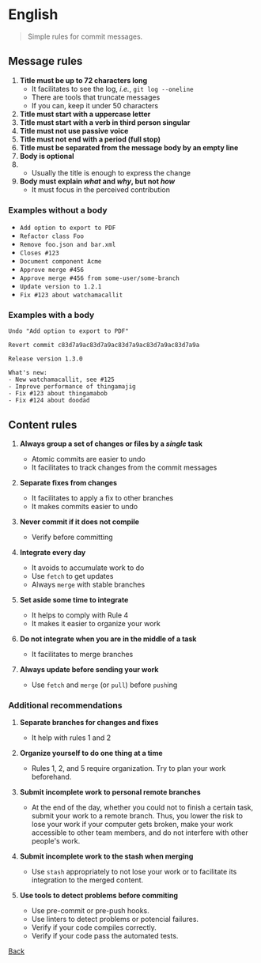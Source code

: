 # English

> Simple rules for commit messages.

## Message rules

1. **Title must be up to 72 characters long**
   - It facilitates to see the log, *i.e.*, `git log --oneline`
   - There are tools that truncate messages
   - If you can, keep it under 50 characters
2. **Title must start with a uppercase letter**
3. **Title must start with a verb in third person singular**
4. **Title must not use passive voice**
5. **Title must not end with a period (full stop)**
6. **Title must be separated from the message body by an empty line**
7. **Body is optional**
8. - Usually the title is enough to express the change
9. **Body must explain *what* and *why*, but not *how***
   - It must focus in the perceived contribution

### Examples without a body

- `Add option to export to PDF`
- `Refactor class Foo`
- `Remove foo.json and bar.xml`
- `Closes #123`
- `Document component Acme`
- `Approve merge #456`
- `Approve merge #456 from some-user/some-branch`
- `Update version to 1.2.1`
- `Fix #123 about watchamacallit`

### Examples with a body

```
Undo "Add option to export to PDF"

Revert commit c83d7a9ac83d7a9ac83d7a9ac83d7a9ac83d7a9a
```

```
Release version 1.3.0

What's new:
- New watchamacallit, see #125
- Improve performance of thingamajig
- Fix #123 about thingamabob
- Fix #124 about doodad
```

## Content rules

1. **Always group a set of changes or files by a *single* task**
   - Atomic commits are easier to undo
   - It facilitates to track changes from the commit messages

2. **Separate fixes from changes**
   - It facilitates to apply a fix to other branches
   - It makes commits easier to undo

3. **Never commit if it does not compile**
   - Verify before committing

4. **Integrate every day**
   - It avoids to accumulate work to do
   - Use `fetch` to get updates
   - Always `merge` with stable branches

5. **Set aside some time to integrate**
   - It helps to comply with Rule 4
   - It makes it easier to organize your work

6. **Do not integrate when you are in the middle of a task**
   - It facilitates to merge branches

7. **Always update before sending your work**
    - Use `fetch` and `merge` (or `pull`) before `push`ing


### Additional recommendations

1. **Separate branches for changes and fixes**
   - It help with rules 1 and 2

2. **Organize yourself to do one thing at a time**
   - Rules 1, 2, and 5 require organization. Try to plan your work beforehand.

3. **Submit incomplete work to personal remote branches**
   - At the end of the day, whether you could not to finish a certain task, submit your work to a remote branch. Thus, you lower the risk to lose your work if your computer gets broken, make your work accessible to other team members, and do not interfere with other people's work.

4. **Submit incomplete work to the stash when merging**
   - Use `stash` appropriately to not lose your work or to facilitate its integration to the merged content.

5. **Use tools to detect problems before commiting**
   - Use pre-commit or pre-push hooks.
   - Use linters to detect problems or potencial failures.
   - Verify if your code compiles correctly.
   - Verify if your code pass the automated tests.


[Back](readme.md)